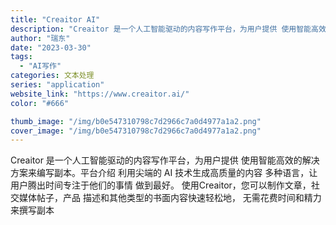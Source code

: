 ```yaml
---
title: "Creaitor AI"
description: "Creaitor 是一个人工智能驱动的内容写作平台，为用户提供 使用智能高效的解决方案来编写副本。平台介绍 利用尖端的 "
author: "瑞东"
date: "2023-03-30"
tags:
  - "AI写作"
categories: 文本处理
series: "application"
website_link: "https://www.creaitor.ai/"
color: "#666"

thumb_image: "/img/b0e547310798c7d2966c7a0d4977a1a2.png"
cover_image: "/img/b0e547310798c7d2966c7a0d4977a1a2.png"
---
```


Creaitor 是一个人工智能驱动的内容写作平台，为用户提供 使用智能高效的解决方案来编写副本。平台介绍 利用尖端的 AI 技术生成高质量的内容 多种语言，让用户腾出时间专注于他们的事情 做到最好。 使用Creaitor，您可以制作文章，社交媒体帖子，产品 描述和其他类型的书面内容快速轻松地， 无需花费时间和精力来撰写副本